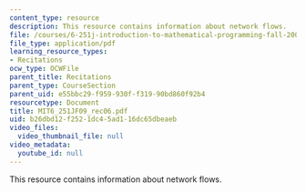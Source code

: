 ```yaml
---
content_type: resource
description: This resource contains information about network flows.
file: /courses/6-251j-introduction-to-mathematical-programming-fall-2009/b26dbd12f2521dc45ad116dc65dbeaeb_MIT6_251JF09_rec06.pdf
file_type: application/pdf
learning_resource_types:
- Recitations
ocw_type: OCWFile
parent_title: Recitations
parent_type: CourseSection
parent_uid: e55bbc29-f959-930f-f319-90bd860f92b4
resourcetype: Document
title: MIT6_251JF09_rec06.pdf
uid: b26dbd12-f252-1dc4-5ad1-16dc65dbeaeb
video_files:
  video_thumbnail_file: null
video_metadata:
  youtube_id: null
---
```

This resource contains information about network flows.

